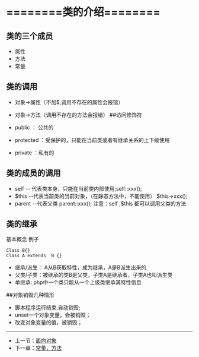# ========类的介绍========

## 类的三个成员

* 属性
* 方法
* 常量
## 类的调用

* 对象->属性（不加$,调用不存在的属性会报错）
* 对象->方法（调用不存在的方法会报错）
##访问修饰符

* public ： 公共的
* protected ：受保护的，只能在当前类或者有继承关系的上下级使用
* private ：私有的
## 类的成员的调用

* self -- 代表类本身，只能在当前类内部使用;self::xxx();
* $this --代表当前类的当前对象，（在静态方法中，不能使用） $this->xxx();
* parent --代表父类 parent::xxx();
  注意：self ,$this 都可以调用父类的方法

## 类的继承

基本概念
例子

```
Class B{}
Class A extends  B {}
```

* 继承/派生： A从B获取特性，成为继承，A是B派生出来的
* 父类/子类：被继承的类B是父类，子类A是继承者，子类A也叫派生类
* 单继承: php中一个类只能从一个上级类继承其特性信息

##对象销毁几种情形
* 脚本程序运行结束,自动销毁;
* unset一个对象变量，会被销毁；
* 改变对象变量的值，被销毁；
---
- 上一节：[面向对象](01.md)
- 下一章：[常量，方法](02-1.md)

